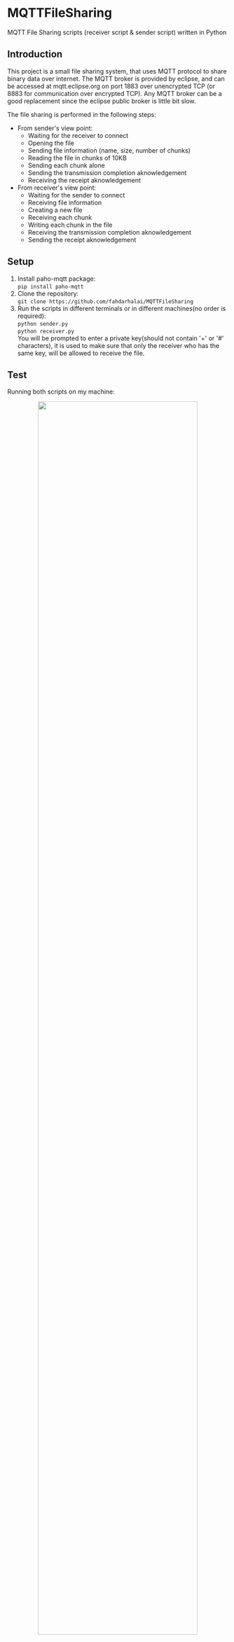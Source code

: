 # MQTTFileSharing
MQTT File Sharing scripts (receiver script &amp; sender script) written in Python

## Introduction
This project is a small file sharing system, that uses MQTT protocol to share binary data over internet. The MQTT broker is provided by eclipse, and can be accessed at mqtt.eclipse.org on port 1883 over unencrypted TCP (or 8883 for communication over encrypted TCP). Any MQTT broker can be a good replacement since the eclipse public broker is little bit slow.

The file sharing is performed in the following steps:
- From sender's view point:
  - Waiting for the receiver to connect
  - Opening the file
  - Sending file information (name, size, number of chunks)
  - Reading the file in chunks of 10KB
  - Sending each chunk alone
  - Sending the transmission completion aknowledgement
  - Receiving the receipt aknowledgement
- From receiver's view point:
  - Waiting for the sender to connect
  - Receiving file information
  - Creating a new file
  - Receiving each chunk
  - Writing each chunk in the file
  - Receiving the transmission completion aknowledgement
  - Sending the receipt aknowledgement
## Setup
1. Install paho-mqtt package:<br>
```pip install paho-mqtt```
2. Clone the repository:<br>
```git clone https://github.com/fahdarhalai/MQTTFileSharing```
3. Run the scripts in different terminals or in different machines(no order is required):<br>
```python sender.py```<br>
```python receiver.py```<br>
You will be prompted to enter a private key(should not contain '+' or '#' characters), it is used to make sure that only the receiver who has the same key, will be allowed to receive the file.
## Test
Running both scripts on my machine:
<p align="center">
  <img src="https://user-images.githubusercontent.com/41004675/78612597-a2fef480-7861-11ea-8339-47c7ebfdab35.PNG" align="middle" width="85%">
</p>

Running the receiver script on my phone using Termux terminal emulator:
<p align="center">
  <img src="https://user-images.githubusercontent.com/41004675/78612990-9929c100-7862-11ea-9cfc-b65d0bdbd77d.jpg" align="middle" width="65%">
  <br><br>
  <img src="https://user-images.githubusercontent.com/41004675/78612996-9dee7500-7862-11ea-93fa-c1677009ea97.jpg" align="middle" width="65%">
</p>

